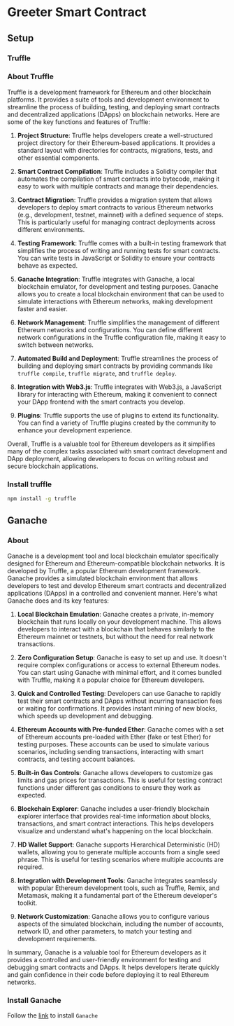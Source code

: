 # Greeter Smart Contract

## Setup

### Truffle

### About Truffle

Truffle is a development framework for Ethereum and other blockchain platforms. It provides a suite of tools and development environment to streamline the process of building, testing, and deploying smart contracts and decentralized applications (DApps) on blockchain networks. Here are some of the key functions and features of Truffle:

1. **Project Structure**: Truffle helps developers create a well-structured project directory for their Ethereum-based applications. It provides a standard layout with directories for contracts, migrations, tests, and other essential components.

2. **Smart Contract Compilation**: Truffle includes a Solidity compiler that automates the compilation of smart contracts into bytecode, making it easy to work with multiple contracts and manage their dependencies.

3. **Contract Migration**: Truffle provides a migration system that allows developers to deploy smart contracts to various Ethereum networks (e.g., development, testnet, mainnet) with a defined sequence of steps. This is particularly useful for managing contract deployments across different environments.

4. **Testing Framework**: Truffle comes with a built-in testing framework that simplifies the process of writing and running tests for smart contracts. You can write tests in JavaScript or Solidity to ensure your contracts behave as expected.

5. **Ganache Integration**: Truffle integrates with Ganache, a local blockchain emulator, for development and testing purposes. Ganache allows you to create a local blockchain environment that can be used to simulate interactions with Ethereum networks, making development faster and easier.

6. **Network Management**: Truffle simplifies the management of different Ethereum networks and configurations. You can define different network configurations in the Truffle configuration file, making it easy to switch between networks.

7. **Automated Build and Deployment**: Truffle streamlines the process of building and deploying smart contracts by providing commands like `truffle compile`, `truffle migrate`, and `truffle deploy`.

8. **Integration with Web3.js**: Truffle integrates with Web3.js, a JavaScript library for interacting with Ethereum, making it convenient to connect your DApp frontend with the smart contracts you develop.

9. **Plugins**: Truffle supports the use of plugins to extend its functionality. You can find a variety of Truffle plugins created by the community to enhance your development experience.

Overall, Truffle is a valuable tool for Ethereum developers as it simplifies many of the complex tasks associated with smart contract development and DApp deployment, allowing developers to focus on writing robust and secure blockchain applications.

### Install truffle

```bash
npm install -g truffle
```

## Ganache

### About

Ganache is a development tool and local blockchain emulator specifically designed for Ethereum and Ethereum-compatible blockchain networks. It is developed by Truffle, a popular Ethereum development framework. Ganache provides a simulated blockchain environment that allows developers to test and develop Ethereum smart contracts and decentralized applications (DApps) in a controlled and convenient manner. Here's what Ganache does and its key features:

1. **Local Blockchain Emulation**: Ganache creates a private, in-memory blockchain that runs locally on your development machine. This allows developers to interact with a blockchain that behaves similarly to the Ethereum mainnet or testnets, but without the need for real network transactions.

2. **Zero Configuration Setup**: Ganache is easy to set up and use. It doesn't require complex configurations or access to external Ethereum nodes. You can start using Ganache with minimal effort, and it comes bundled with Truffle, making it a popular choice for Ethereum developers.

3. **Quick and Controlled Testing**: Developers can use Ganache to rapidly test their smart contracts and DApps without incurring transaction fees or waiting for confirmations. It provides instant mining of new blocks, which speeds up development and debugging.

4. **Ethereum Accounts with Pre-funded Ether**: Ganache comes with a set of Ethereum accounts pre-loaded with Ether (fake or test Ether) for testing purposes. These accounts can be used to simulate various scenarios, including sending transactions, interacting with smart contracts, and testing account balances.

5. **Built-in Gas Controls**: Ganache allows developers to customize gas limits and gas prices for transactions. This is useful for testing contract functions under different gas conditions to ensure they work as expected.

6. **Blockchain Explorer**: Ganache includes a user-friendly blockchain explorer interface that provides real-time information about blocks, transactions, and smart contract interactions. This helps developers visualize and understand what's happening on the local blockchain.

7. **HD Wallet Support**: Ganache supports Hierarchical Deterministic (HD) wallets, allowing you to generate multiple accounts from a single seed phrase. This is useful for testing scenarios where multiple accounts are required.

8. **Integration with Development Tools**: Ganache integrates seamlessly with popular Ethereum development tools, such as Truffle, Remix, and Metamask, making it a fundamental part of the Ethereum developer's toolkit.

9. **Network Customization**: Ganache allows you to configure various aspects of the simulated blockchain, including the number of accounts, network ID, and other parameters, to match your testing and development requirements.

In summary, Ganache is a valuable tool for Ethereum developers as it provides a controlled and user-friendly environment for testing and debugging smart contracts and DApps. It helps developers iterate quickly and gain confidence in their code before deploying it to real Ethereum networks.

### Install Ganache

Follow the [link](https://trufflesuite.com/ganache/) to install `Ganache`

